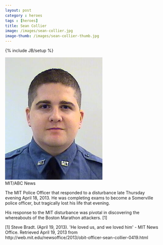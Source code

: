 ```yaml
---
layout: post
category : heroes
tags : [heroes]
title: Sean Collier
image: /images/sean-collier.jpg
image-thumb: /images/sean-collier-thumb.jpg
---
```

{% include JB/setup %}

<img src="/images/sean-collier.jpg" alt="Image of Sean Collier">
<div class="citation">MIT/ABC News</div>

<p>
The MIT Police Officer that responded to a disturbance late Thursday evening April 18, 2013.  He was completing
exams to become a Somerville police officer, but tragically lost his life that evening.
</p>

<p>
His response to the MIT disturbance was pivotal in discovering the whereabouts of the Boston Marathon attackers. [1]
</p>

<div class="citation">
[1] Steve Bradt. (April 19, 2013). 'He loved us, and we loved him' - MIT News Office. Retrieved April 19, 2013 from http://web.mit.edu/newsoffice/2013/obit-officer-sean-collier-0419.html
</div>
